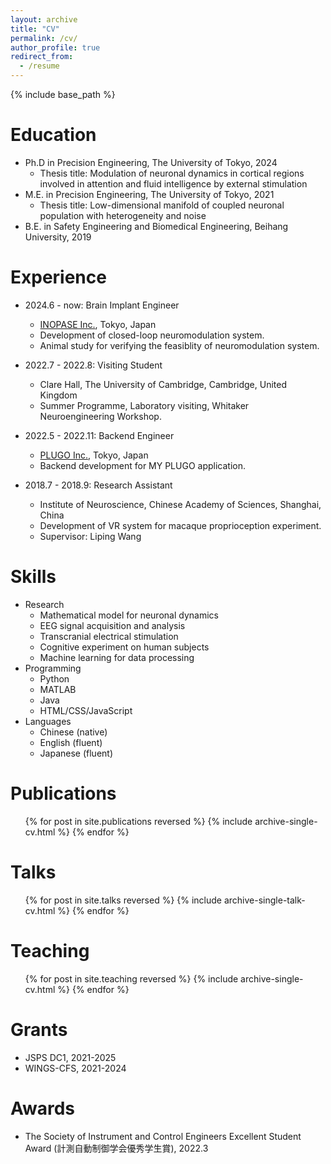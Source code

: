 ```yaml
---
layout: archive
title: "CV"
permalink: /cv/
author_profile: true
redirect_from:
  - /resume
---
```


{% include base_path %}

Education
======
* Ph.D in Precision Engineering, The University of Tokyo, 2024
  * Thesis title: Modulation of neuronal dynamics in cortical regions involved in attention and fluid intelligence by external stimulation
* M.E. in Precision Engineering, The University of Tokyo, 2021
  * Thesis title: Low-dimensional manifold of coupled neuronal population with heterogeneity and noise
* B.E. in Safety Engineering and Biomedical Engineering, Beihang University, 2019 

Experience
======
* 2024.6 - now: Brain Implant Engineer
  * [INOPASE Inc.](https://www.inopase.com/), Tokyo, Japan
  * Development of closed-loop neuromodulation system.
  * Animal study for verifying the feasiblity of neuromodulation system.

* 2022.7 - 2022.8: Visiting Student
  * Clare Hall, The University of Cambridge, Cambridge, United Kingdom
  * Summer Programme, Laboratory visiting, Whitaker Neuroengineering Workshop.

* 2022.5 - 2022.11: Backend Engineer
  * [PLUGO Inc.](https://plugo.co.jp/en/), Tokyo, Japan
  * Backend development for MY PLUGO application.

* 2018.7 - 2018.9: Research Assistant
  * Institute of Neuroscience, Chinese Academy of Sciences, Shanghai, China
  * Development of VR system for macaque proprioception experiment.
  * Supervisor: Liping Wang

Skills
======
* Research
  * Mathematical model for neuronal dynamics
  * EEG signal acquisition and analysis
  * Transcranial electrical stimulation
  * Cognitive experiment on human subjects
  * Machine learning for data processing
* Programming
  * Python
  * MATLAB
  * Java
  * HTML/CSS/JavaScript
* Languages
  * Chinese (native)
  * English (fluent)
  * Japanese (fluent)

Publications
======
  <ul>{% for post in site.publications reversed %}
    {% include archive-single-cv.html %}
  {% endfor %}</ul>
  
Talks
======
  <ul>{% for post in site.talks reversed %}
    {% include archive-single-talk-cv.html  %}
  {% endfor %}</ul>
  
Teaching
======
  <ul>{% for post in site.teaching reversed %}
    {% include archive-single-cv.html %}
  {% endfor %}</ul>
  
Grants
======
* JSPS DC1, 2021-2025
* WINGS-CFS, 2021-2024

Awards
======
* The Society of Instrument and Control Engineers Excellent Student Award (計測自動制御学会優秀学生賞), 2022.3